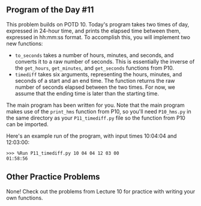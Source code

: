 

## Program of the Day #11

This problem builds on POTD 10. Today's program takes two times of day, expressed in 24-hour time, and prints the elapsed time between them, expressed in hh:mm:ss format. To accomplish this, you will implement two new functions:

* `to_seconds` takes a number of hours, minutes, and seconds, and converts it to a raw number of seconds. This is essentially the inverse of the `get_hours`, `get_minutes`, and `get_seconds` functions from P10.
* `timediff` takes six arguments, representing the hours, minutes, and seconds of a start and an end time. The function returns the raw number of seconds elapsed between the two times. For now, we assume that the ending time is later than the starting time.

The main program has been written for you. Note that the main program makes use of the `print_hms` function from P10, so you'll need `P10_hms.py` in the same directory as your `P11_timediff.py` file so the function from P10 can be imported.

Here's an example run of the program, with input times 10:04:04 and 12:03:00:

```
>>> %Run P11_timediff.py 10 04 04 12 03 00
01:58:56
```



## Other Practice Problems

None! Check out the problems from Lecture 10 for practice with writing your own functions.
